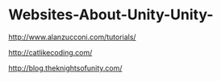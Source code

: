 # Websites-About-Unity-Unity-
http://www.alanzucconi.com/tutorials/

http://catlikecoding.com/

http://blog.theknightsofunity.com/
